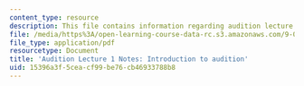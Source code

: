 ```yaml
---
content_type: resource
description: This file contains information regarding audition lecture 1 notes.
file: /media/https%3A/open-learning-course-data-rc.s3.amazonaws.com/9-04-sensory-systems-fall-2013/15396a3f5ceacf99be76cb46933788b8_MIT9_04F13_Aud_intro.pdf
file_type: application/pdf
resourcetype: Document
title: 'Audition Lecture 1 Notes: Introduction to audition'
uid: 15396a3f-5cea-cf99-be76-cb46933788b8
---
```

